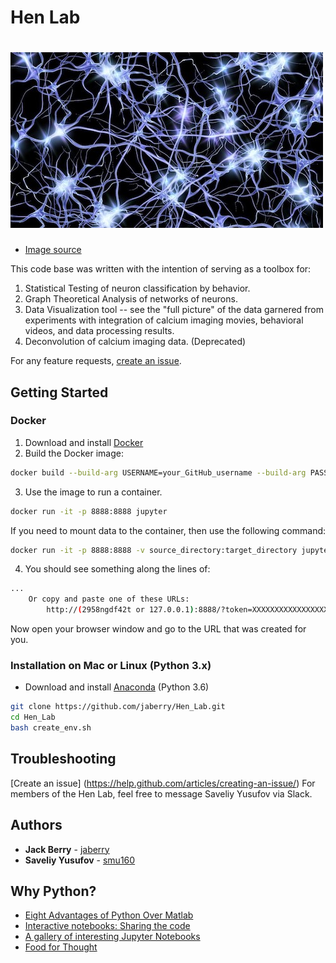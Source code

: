 Hen Lab
======
# <img src="neurons_pic.png" >

* [Image source](https://www.flickr.com/photos/pennstatelive/26133296018/in/photolist-FPiYrh-ayGQme-oh3wgN-3Y9rPw-7EbTfz-5uoCvQ-6RFagT-cXaYiW-26saMb5-cXaYaf-SjW3Ej-5dopRY-577km2-SAAVs-5giagf-pUE6zU-7aC9da-cUjTYd-b3V8ue-4kMWWf-nxMXcN-af2bm-7vBoAp-2WE91-GL7hrL-8eisF6-NvaH2-8d8VPZ-654maj-9TSa47-8P1nS9-2kLAC-5TpNDj-7ViV3Q-rrREQF-GEMqn7-5H4b4k-phmhkw-dZBAtA-58VDW-REmihs-339Dq-dXKxjW-8weapo-9qsdEj-9UwZT-84RE2M-T2fmWP-e9UeMM-9UwZJ)

This code base was written with the intention of serving as a toolbox for:

1. Statistical Testing of neuron classification by behavior.
2. Graph Theoretical Analysis of networks of neurons.
3. Data Visualization tool -- see the "full picture" of the data garnered from experiments with integration of calcium imaging movies, behavioral videos, and data processing results.
4. Deconvolution of calcium imaging data. (Deprecated)

For any feature requests, [create an issue](https://help.github.com/articles/creating-an-issue/).

## Getting Started

### Docker

1. Download and install [Docker](https://www.docker.com/get-started)
2. Build the Docker image:
```bash
docker build --build-arg USERNAME=your_GitHub_username --build-arg PASSWORD=your_GitHub_password . -t jupyter
```
3. Use the image to run a container.
```bash
docker run -it -p 8888:8888 jupyter
```
If you need to mount data to the container, then use the following command:
```bash
docker run -it -p 8888:8888 -v source_directory:target_directory jupyter
```
4. You should see something along the lines of:
```bash
...
    Or copy and paste one of these URLs:
        http://(2958ngdf42t or 127.0.0.1):8888/?token=XXXXXXXXXXXXXXXXXXXXXXXXXXXXXXXXXXXXXXXXX
```

Now open your browser window and go to the URL that was created for you.

### Installation on Mac or Linux (Python 3.x)

* Download and install [Anaconda](https://docs.anaconda.com/anaconda/install/) (Python 3.6)

```bash
git clone https://github.com/jaberry/Hen_Lab.git
cd Hen_Lab
bash create_env.sh
```

## Troubleshooting

[Create an issue] (https://help.github.com/articles/creating-an-issue/)
For members of the Hen Lab, feel free to message Saveliy Yusufov via Slack.

## Authors

* **Jack Berry** - [jaberry](https://github.com/jaberry)
* **Saveliy Yusufov** - [smu160](https://github.com/smu160)

## Why Python?
- [Eight Advantages of Python Over Matlab](http://phillipmfeldman.org/Python/Advantages_of_Python_Over_Matlab.html)
- [Interactive notebooks: Sharing the code](https://www.nature.com/news/interactive-notebooks-sharing-the-code-1.16261)
- [A gallery of interesting Jupyter Notebooks](https://github.com/jupyter/jupyter/wiki/A-gallery-of-interesting-Jupyter-Notebooks)
- [Food for Thought](https://www.theatlantic.com/science/archive/2018/04/the-scientific-paper-is-obsolete/556676/)
